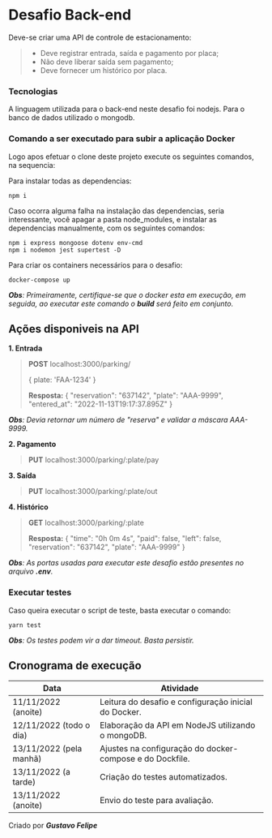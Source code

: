 # Desafio Back-end

Deve-se criar uma API de controle de estacionamento:
> * Deve registrar entrada, saída e pagamento por placa;
> * Não deve liberar saída sem pagamento;
> * Deve fornecer um histórico por placa.

### Tecnologias
A linguagem utilizada para o back-end neste desafio foi nodejs. Para o banco de dados utilizado o mongodb.

### Comando a ser executado para subir a aplicação Docker
Logo apos efetuar o clone deste projeto execute os seguintes comandos, na sequencia:

Para instalar todas as dependencias:
```
npm i
```

Caso ocorra alguma falha na instalação das dependencias, seria interessante, você apagar a pasta node_modules, e instalar as dependencias manualmente, com os seguintes comandos:

```
npm i express mongoose dotenv env-cmd
npm i nodemon jest supertest -D
```

Para criar os containers necessários para o desafio:
```
docker-compose up
```
_**Obs**: Primeiramente, certifique-se que o docker esta em execução, em seguida, ao executar este comando o **build** será feito em conjunto._

## Ações disponiveis na API

**1. Entrada**

> **POST** localhost:3000/parking/
>
> { plate: 'FAA-1234' }
>
> **Resposta:**
> {
>   "reservation": "637142",
>   "plate": "AAA-9999",
>   "entered_at": "2022-11-13T19:17:37.895Z"
> }

_**Obs**: Devia retornar um número de "reserva" e validar a máscara AAA-9999._

**2. Pagamento**

> **PUT** localhost:3000/parking/:plate/pay

**3. Saída**

> **PUT** localhost:3000/parking/:plate/out

**4. Histórico**

> **GET** localhost:3000/parking/:plate
>
> **Resposta:**
> {
>     "time": "0h 0m 4s",
>     "paid": false,
>     "left": false,
>     "reservation": "637142",
>     "plate": "AAA-9999"
> }

_**Obs**: As portas usadas para executar este desafio estão presentes no arquivo **.env**._

### Executar testes
Caso queira executar o script de teste, basta executar o comando:

```
yarn test
```

_**Obs**: Os testes podem vir a dar timeout. Basta persistir._

## Cronograma de execução

| Data  | Atividade |
| ------------- |-------------|
| 11/11/2022 (anoite) | Leitura do desafio e configuração inicial do Docker. |
| 12/11/2022 (todo o dia) | Elaboração da API em NodeJS utilizando o mongoDB. |
| 13/11/2022 (pela manhã) | Ajustes na configuração do docker-compose e do Dockfile. |
| 13/11/2022 (a tarde) | Criação do testes automatizados. |
| 13/11/2022 (anoite) | Envio do teste para avaliação. |


Criado por **_Gustavo Felipe_**

